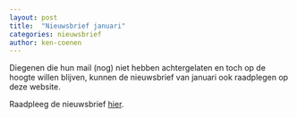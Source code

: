 ```yaml
---
layout: post
title:  "Nieuwsbrief januari"
categories: nieuwsbrief
author: ken-coenen
---
```


Diegenen die hun mail (nog) niet hebben achtergelaten en toch op de hoogte willen blijven, kunnen de nieuwsbrief van januari ook raadplegen op deze website.

Raadpleeg de nieuwsbrief <a href="{{ site.baseurl }}/nieuwsbrief/januari.html" target="_blank">hier</a>.